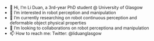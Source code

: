 - 👋 Hi, I’m Li Duan, a 3rd-year PhD student @ University of Glasgow
- 👀 I’m interested in robot perception and manipulation
- 🌱 I’m currently researching on robot continuous perception and deformable object physical properties
- 💞️ I’m looking to collaborations on robot perceptiona and manipulation
- 📫 How to reach me: Twitter: @liduanglasgow

<!---
LiDuanAtGlasgow/LiDuanAtGlasgow is a ✨ special ✨ repository because its `README.md` (this file) appears on your GitHub profile.
You can click the Preview link to take a look at your changes.
--->
